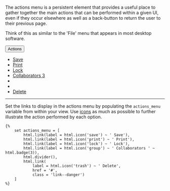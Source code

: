 The actions menu is a persistent element that provides a useful place to gather together the main actions that can be performed within a given UI, even if they occur elsewhere as well as a back-button to return the user to their previous page.

Think of this as similar to the 'File' menu that appears in most desktop software.

<div class="btn__toolbar">
    <div class="btn__group">
        <a class="btn" href="#back" onclick="history.back(); return false;"><i class="icon-arrow-left"></i></a>
        <div class="btn__group">
			<button type="button" class="btn dropdown__toggle" id="tour-actions" data-toggle="dropdown"> Actions <span class="caret"></span></button>
	    	<ul class="dropdown__menu">
				<li><a href="#"><i class="icon-save "></i> Save</a></li>
				<li><a href="#"><i class="icon-print "></i> Print</a></li>
				<li><a href="#"><i class="icon-lock "></i> Lock</a></li>
				<li><a href="#"><i class="icon-group "></i> Collaborators <span class="badge ">3</span></a></li>
				<li></li><li class="divider"></li>
				<li><a href="#" class="link--danger"><i class="icon-trash "></i> Delete</a></li>
			</ul>
		</div>
    </div>
</div>

----

Set the links to display in the actions menu by populating the `actions_menu` variable from within your view. Use [icons](HTML_helper/icons) as much as possible to further illustrate the action performed by each option.

	{% 
	    set actions_menu = [
	        html.link(label = html.icon('save') ~ ' Save'),
	        html.link(label = html.icon('print') ~ ' Print'),
	        html.link(label = html.icon('lock') ~ ' Lock'),
	        html.link(label = html.icon('group') ~ ' Collaborators ' ~ html.badge(3)),
	        html.divider(),
	        html.link(
	        	label = html.icon('trash') ~ ' Delete', 
	        	href = '#', 
	        	class = 'link--danger')
	    ]
	%}